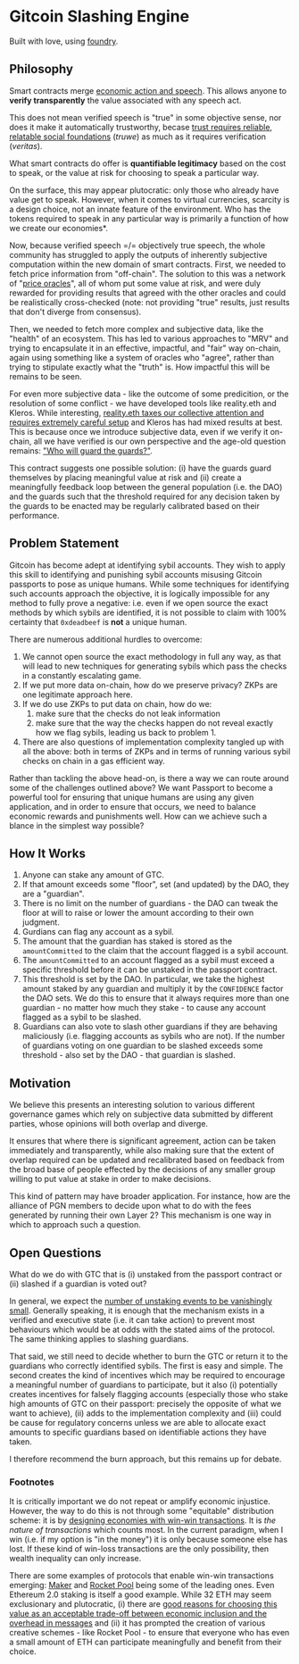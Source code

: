 # Gitcoin Slashing Engine

Built with love, using [foundry](https://book.getfoundry.sh/).

## Philosophy

Smart contracts merge [economic action and speech](https://www.kernel.community/en/learn/module-2/money-speech). This allows anyone to **verify transparently** the value associated with any speech act.

This does not mean verified speech is "true" in some objective sense, nor does it make it automatically trustworthy, becase [trust requires reliable, relatable social foundations](kernel.community/en/learn/module-0/trust/) (_truwe_) as much as it requires verification (_veritas_).

What smart contracts do offer is **quantifiable legitimacy** based on the cost to speak, or the value at risk for choosing to speak a particular way.

On the surface, this may appear plutocratic: only those who already have value get to speak. However, when it comes to virtual currencies, scarcity is a design choice, not an innate feature of the environment. Who has the tokens required to speak in any particular way is primarily a function of how we create our economies*.

Now, because verified speech =/= objectively true speech, the whole community has struggled to apply the outputs of inherently subjective computation within the new domain of smart contracts. First, we needed to fetch price information from "off-chain". The solution to this was a network of "[price oracles](https://github.com/chronicleprotocol/omnia-feed)", all of whom put some value at risk, and were duly rewarded for providing results that agreed with the other oracles and could be realistically cross-checked (note: not providing "true" results, just results that don't diverge from consensus). 

Then, we needed to fetch more complex and subjective data, like the "health" of an ecosystem. This has led to various approaches to "MRV" and trying to encapsulate it in an effective, impactful, and "fair" way on-chain, again using something like a system of oracles who "agree", rather than trying to stipulate exactly what the "truth" is. How impactful this will be remains to be seen.

For even more subjective data - like the outcome of some predicition, or the resolution of some conflict - we have developed tools like reality.eth and Kleros. While interesting, [reality.eth taxes our collective attention and requires extremely careful setup](https://www.youtube.com/watch?v=MjnmauH4GKI) and Kleros has had mixed results at best. This is because once we introduce subjective data, even if we verify it on-chain, all we have verified is our own perspective and the age-old question remains: ["Who will guard the guards?"](https://www.nobelprize.org/uploads/2018/06/hurwicz_lecture.pdf).

This contract suggests one possible solution: (i) have the guards guard themselves by placing meaningful value at risk and (ii) create a meaningfully feedback loop between the general population (i.e. the DAO) and the guards such that the threshold required for any decision taken by the guards to be enacted may be regularly calibrated based on their performance.

## Problem Statement

Gitcoin has become adept at identifying sybil accounts. They wish to apply this skill to identifying and punishing sybil accounts misusing Gitcoin passports to pose as unique humans. While some techniques for identifying such accounts approach the objective, it is logically impossible for any method to fully prove a negative: i.e. even if we open source the exact methods by which sybils are identified, it is not possible to claim with 100% certainty that `0xdeadbeef` is **not** a unique human.

There are numerous additional hurdles to overcome:

1. We cannot open source the exact methodology in full any way, as that will lead to new techniques for generating sybils which pass the checks in a constantly escalating game.
2. If we put more data on-chain, how do we preserve privacy? ZKPs are one legitimate approach here.
3. If we do use ZKPs to put data on chain, how do we:
    1. make sure that the checks do not leak information
    2. make sure that the way the checks happen do not reveal exactly how we flag sybils, leading us back to problem 1.
4. There are also questions of implementation complexity tangled up with all the above: both in terms of ZKPs and in terms of running various sybil checks on chain in a gas efficient way.

Rather than tackling the above head-on, is there a way we can route around some of the challenges outlined above? We want Passport to become a powerful tool for ensuring that unique humans are using any given application, and in order to ensure that occurs, we need to balance economic rewards and punishments well. How can we achieve such a blance in the simplest way possible? 

## How It Works

1. Anyone can stake any amount of GTC.
2. If that amount exceeds some "floor", set (and updated) by the DAO, they are a "guardian".
3. There is no limit on the number of guardians - the DAO can tweak the floor at will to raise or lower the amount according to their own judgment.
4. Gurdians can flag any account as a sybil. 
5. The amount that the guardian has staked is stored as the `amountCommitted` to the claim that the account flagged is a sybil account.
6. The `amountCommitted` to an account flagged as a sybil must exceed a specific threshold before it can be unstaked in the passport contract.
7. This threshold is set by the DAO. In particular, we take the highest amount staked by any guardian and multiply it by the `CONFIDENCE` factor the DAO sets. We do this to ensure that it always requires more than one guardian - no matter how much they stake - to cause any account flagged as a sybil to be slashed.
8. Guardians can also vote to slash other guardians if they are behaving maliciously (i.e. flagging accounts as sybils who are not). If the number of guardians voting on one guardian to be slashed exceeds some threshold - also set by the DAO - that guardian is slashed.

## Motivation

We believe this presents an interesting solution to various different governance games which rely on subjective data submitted by different parties, whose opinions will both overlap and diverge. 

It ensures that where there is significant agreement, action can be taken immediately and transparently, while also making sure that the extent of overlap required can be updated and recalibrated based on feedback from the broad base of people effected by the decisions of any smaller group willing to put value at stake in order to make decisions.

This kind of pattern may have broader application. For instance, how are the alliance of PGN members to decide upon what to do with the fees generated by running their own Layer 2? This mechanism is one way in which to approach such a question.

## Open Questions

What do we do with GTC that is (i) unstaked from the passport contract or (ii) slashed if a guardian is voted out?

In general, we expect the [number of unstaking events to be vanishingly small](https://beaconcha.in/validators/slashings). Generally speaking, it is enough that the mechanism exists in a verified and executive state (i.e. it can take action) to prevent most behaviours which would be at odds with the stated aims of the protocol. The same thinking applies to slashing guardians.

That said, we still need to decide whether to burn the GTC or return it to the guardians who correctly identified sybils. The first is easy and simple. The second creates the kind of incentives which may be required to encourage a meaningful number of guardians to participate, but it also (i) potentially creates incentives for falsely flagging accounts (especially those who stake high amounts of GTC on their passport: precisely the opposite of what we want to achieve), (ii) adds to the implementation complexity and (iii) could be cause for regulatory concerns unless we are able to allocate exact amounts to specific guardians based on identifiable actions they have taken. 

I therefore recommend the burn approach, but this remains up for debate.

### Footnotes

It is critically important we do not repeat or amplify economic injustice. However, the way to do this is not through some "equitable" distribution scheme: it is by [designing economies with win-win transactions](https://github.com/norvig/pytudes/blob/main/ipynb/Economics.ipynb). It is _the nature of transactions_ which counts most. In the current paradigm, when I win (i.e. if my option is "in the money") it is only because someone else has lost. If these kind of win-loss transactions are the only possibility, then wealth inequality can only increase. 

There are some examples of protocols that enable win-win transactions emerging: [Maker](https://www.kernel.community/en/tokens/token-studies/maker-difference) and [Rocket Pool](https://www.kernel.community/en/tokens/token-studies/rocket-pool) being some of the leading ones. Even Ethereum 2.0 staking is itself a good example. While 32 ETH may seem exclusionary and plutocratic, (i) there are [good reasons for choosing this value as an acceptable trade-off between economic inclusion and the overhead in messages](https://notes.ethereum.org/@vbuterin/serenity_design_rationale?type=view#Why-32-ETH-validator-sizes) and (ii) it has prompted the creation of various creative schemes - like Rocket Pool - to ensure that everyone who has even a small amount of ETH can participate meaningfully and benefit from their choice.